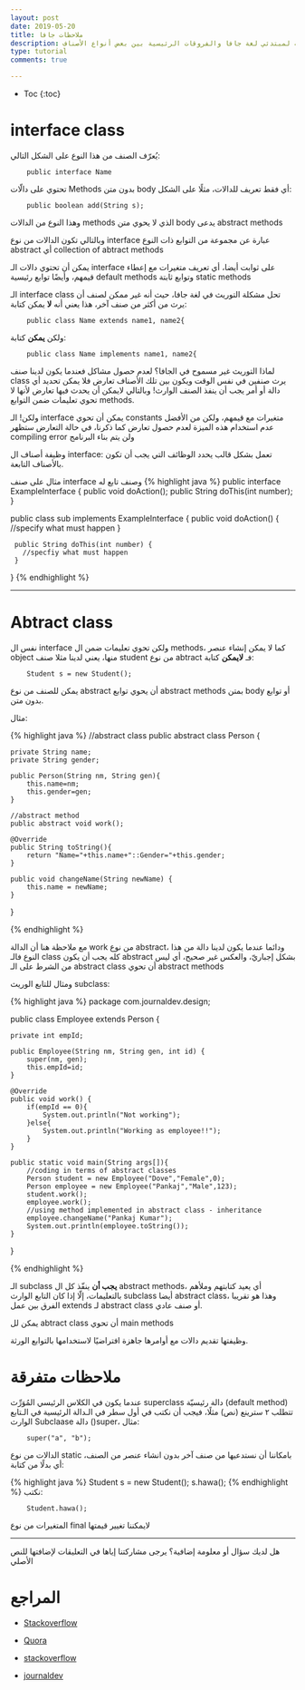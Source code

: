 ```yaml
---
layout: post
date: 2019-05-20
title: ملاحظات جافا
description: ملاحظات هامة لمبتدئي لغة جافا والفروقات الرئيسية بين بعض أنواع الأصناف (interface classes vs abstract classes..)
type: tutorial
comments: true

---
```


* Toc
{:toc}


# interface class
يُعرّف الصنف من هذا النوع على الشكل التالي:

		public interface Name

تحتوي على دالّات Methods بدون متن body أي فقط تعريف للدالات، مثلًا على الشكل:

		public boolean add(String s);

وهذا النوع من الدالات methods الذي لا يحوي متن body يدعى abstract methods

وبالتالي تكون الدالات من نوع interface عبارة عن مجموعة من التوابع ذات النوع abstract أي collection of abtract methods

يمكن أن تحتوي دالات الـ interface على ثوابت أيضا، أي تعريف متغيرات مع إعطاء قيمهم، وأيضًا توابع رئيسية default methods وتوابع ثابتة static methods 

الـ interface class تحل مشكلة التوريث في لغة جافا، حيث أنه غير ممكن لصنف أن يرث من أكثر من صنف آخر، هذا يعني أنه **لا** يمكن كتابة:

		public class Name extends name1, name2{

ولكن **يمكن** كتابة:

		public class Name implements name1, name2{

لماذا التوريث غير مسموح في الجافا؟ لعدم حصول مشاكل فعندما يكون لدينا صنف class يرث صنفين في نفس الوقت ويكون بين تلك الأصناف تعارض فلا يمكن تحديد أي دالة أو أمر يجب أن ينفذ الصنف الوارث! وبالتالي  لايمكن أن يحدث فيها تعارض ﻷنها لا تحوي تعليمات ضمن التوابع methods.

ولكن! الـ interface يمكن أن تحوي constants متغيرات مع قيمهم، ولكن من الأفضل عدم استخدام هذه الميزة لعدم حصول تعارض كما ذكرنا، في حالة التعارض ستظهر  compiling error
ولن يتم بناء البرنامج

وظيفة أصناف ال interface:  تعمل بشكل قالب يحدد الوظائف التي يجب أن تكون بالأصناف التابعة.

مثال على صنف interface وصنف تابع له
{% highlight java %}
 public interface ExampleInterface {
    public void doAction();
    public String doThis(int number);
 }

 public class sub implements ExampleInterface {
     public void doAction() {
       //specify what must happen
     }

     public String doThis(int number) {
       //specfiy what must happen
     }
 }
{% endhighlight %} 

 
*******

# Abtract class

نفس ال interface ولكن تحوي تعليمات ضمن ال methods، كما لا يمكن إنشاء عنصر object منها، يعني لدينا مثلا صنف student من نوع abtract فـ **لايمكن** كتابة:

		Student s = new Student();

يمكن للصنف من نوع abstract أن يحوي توابع abstract methods بمتن body أو توابع بدون متن.

مثال:

{% highlight java %}
//abstract class
public abstract class Person {
	
	private String name;
	private String gender;
	
	public Person(String nm, String gen){
		this.name=nm;
		this.gender=gen;
	}
	
	//abstract method
	public abstract void work();
	
	@Override
	public String toString(){
		return "Name="+this.name+"::Gender="+this.gender;
	}

	public void changeName(String newName) {
		this.name = newName;
	}	
}

{% endhighlight %} 

مع ملاحظة هنا أن الدالة work من نوع abstract، ودائما عندما يكون لدينا دالة من هذا النوع فالـ class كله يجب أن يكون abstract بشكل إجباريّ، والعكس غير صحيح، أي ليس من الشرط على الـ  abstract class أن تحوي abstract methods

 

ومثال للتابع الوريث subclass:

{% highlight java %}
package com.journaldev.design;

public class Employee extends Person {
	
	private int empId;
	
	public Employee(String nm, String gen, int id) {
		super(nm, gen);
		this.empId=id;
	}

	@Override
	public void work() {
		if(empId == 0){
			System.out.println("Not working");
		}else{
			System.out.println("Working as employee!!");
		}
	}
	
	public static void main(String args[]){
		//coding in terms of abstract classes
		Person student = new Employee("Dove","Female",0);
		Person employee = new Employee("Pankaj","Male",123);
		student.work();
		employee.work();
		//using method implemented in abstract class - inheritance
		employee.changeName("Pankaj Kumar");
		System.out.println(employee.toString());
	}

}

{% endhighlight %} 


الـ subclass **يجب أن** ينفّذ كل ال abstract methods، أي يعيد كتابتهم وملأهم بالتعليمات، إلّا إذا كان التابع الوارث subclass أيضا abstract class، وهذا هو تقريبا الفرق بين عمل extends لـ abstract class أو صنف عادي.

يمكن لل abtract class أن تحوي main methods

وظيفتها تقديم دالات مع أوامرها جاهزة افتراضيًا لاستخدامها بالتوابع الورثة.

# ملاحظات متفرقة

عندما يكون في الكلاس الرئيسي المُوَرِّث superclass دالة رئيسيّة (default method) تتطلب ٢ سترينع (نص) مثلًا، فيجب أن نكتب في أول سطر في الـدالة الرئيسية في الـتابع الوارث Subclaase دالة ()super، مثال:

		super("a", "b");


الدالات من نوع static بامكاننا أن نستدعيها من صنف آخر بدون انشاء عنصر من الصنف، أي بدلًا من كتابة:

{% highlight java %}
Student s = new Student();
s.hawa();
{% endhighlight %} 
نكتب:


		Student.hawa();

المتغيرات من نوع final لايمكننا تغيير قيمتها

*****************

هل لديك سؤال أو معلومة إضافية؟ يرجى مشاركتنا إياها في التعليقات لإضافتها للنص الأصلي

# المراجع

* [Stackoverflow](https://stackoverflow.com/questions/10839131/implements-vs-extends-when-to-use-whats-the-difference)

* [Quora](https://www.quora.com/What-is-the-need-of-interface-in-Java)

* [stackoverflow](https://stackoverflow.com/questions/8064322/what-is-difference-to-extend-abstract-class-and-non-abstract-class)
* [journaldev](https://www.journaldev.com/1582/abstract-class-in-java)



